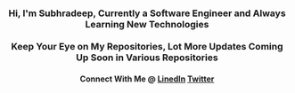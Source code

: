 <h3 align="center">Hi, I'm Subhradeep, Currently a Software Engineer and Always Learning New Technologies<br><br>Keep Your Eye on My Repositories, Lot More Updates Coming Up Soon in Various Repositories</h3>
<h4 align="center">Connect With Me @ <a href="https://www.linkedin.com/in/sraynitjsr" target="_blank"><b>LinedIn</b></a>&nbsp<a href="https://twitter.com/sraynitjsr" target="_blank"><b>Twitter</b></a></h4>
